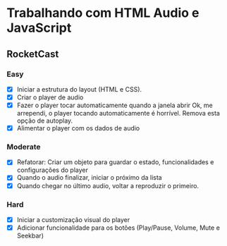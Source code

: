 # Trabalhando com HTML Audio e JavaScript

## RocketCast


### Easy

 - [x] Iniciar a estrutura do layout (HTML e CSS).
 - [x] Criar o player de audio
 - [x] Fazer o player tocar automaticamente quando a janela abrir
 Ok, me arrependi, o player tocando automaticamente é horrível. Remova esta opção de autoplay.
 - [x] Alimentar o player com os dados de audio

### Moderate

 - [x] Refatorar: Criar um objeto para guardar o estado, funcionalidades e configurações do player
 - [x] Quando o audio finalizar, iniciar o próximo da lista
 - [x] Quando chegar no último audio, voltar a reproduzir o primeiro.

### Hard

 - [x] Iniciar a customização visual do player
 - [x] Adicionar funcionalidade para os botões (Play/Pause, Volume, Mute e Seekbar)